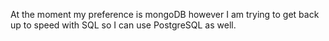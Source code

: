 At the moment my preference is mongoDB however I am trying to get back up to speed with SQL so I can use PostgreSQL as well.

